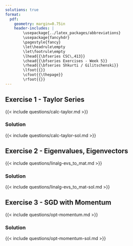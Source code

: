 ```yaml
---
solutions: true
format:
  pdf:
    geometry: margin=0.75in
    header-includes: |
        \usepackage{../latex_packages/abbreviations}
        \usepackage{fancyhdr}
        \pagestyle{fancy}
        \let\headrule\empty
        \let\footrule\empty
        \lhead{{\bfseries CSC\,413}}
        \chead{{\bfseries Exercises - Week 5}}
        \rhead{{\bfseries Shkurti / Gilitschenski}}
        \lfoot{{}}
        \cfoot{{\thepage}}
        \rfoot{{}}
---
```

## Exercise 1 - Taylor Series
{{< include questions/calc-taylor.md >}}

### Solution
{{< include questions/calc-taylor-sol.md >}}

## Exercise 2 - Eigenvalues, Eigenvectors
{{< include questions/linalg-evs_to_mat.md >}}

### Solution
{{< include questions/linalg-evs_to_mat-sol.md >}}

## Exercise 3 - SGD with Momentum
{{< include questions/opt-momentum.md >}}

### Solution
{{< include questions/opt-momentum-sol.md >}}
